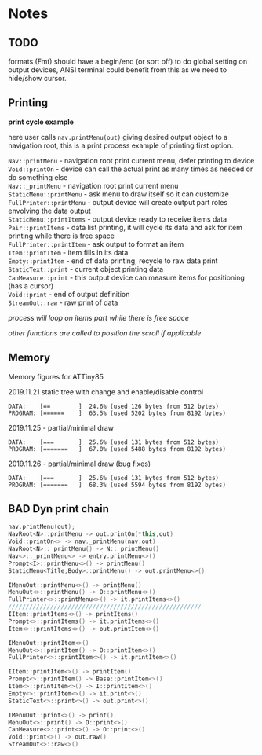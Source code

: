 # Notes

## TODO

formats (Fmt) should have a begin/end (or sort off) to do global setting on output devices, ANSI terminal could benefit from this as we need to hide/show cursor.

## Printing

**print cycle example**

here user calls `nav.printMenu(out)` giving desired output object to a navigation root, this is a print process example of printing first option.  

`Nav::printMenu` - navigation root print current menu, defer printing to device  
`Void::printOn` - device can call the actual print as many times as needed or do something else  
`Nav::_printMenu` - navigation root print current menu  
`StaticMenu::printMenu` - ask menu to draw itself so it can customize  
`FullPrinter::printMenu` - output device will create output part roles envolving the data output  
`StaticMenu::printItems` - output device ready to receive items data  
`Pair::printItems` - data list printing, it will cycle its data and ask for item printing while there is free space  
`FullPrinter::printItem` - ask output to format an item  
`Item::printItem` - item fills in its data  
`Empty::printItem` - end of data printing, recycle to raw data print  
`StaticText::print` - current object printing data  
`CanMeasure::print` - this output device can measure items for positioning (has a cursor)  
`Void::print` - end of output definition  
`StreamOut::raw` - raw print of data

_process will loop on items part while there is free space_

_other functions are called to position the scroll if applicable_

## Memory

Memory figures for ATTiny85

2019.11.21 static tree with change and enable/disable control
```text
DATA:    [==        ]  24.6% (used 126 bytes from 512 bytes)
PROGRAM: [======    ]  63.5% (used 5202 bytes from 8192 bytes)
```

2019.11.25 - partial/minimal draw
```text
DATA:    [===       ]  25.6% (used 131 bytes from 512 bytes)
PROGRAM: [=======   ]  67.0% (used 5488 bytes from 8192 bytes)
```

2019.11.26 - partial/minimal draw (bug fixes)
```text
DATA:    [===       ]  25.6% (used 131 bytes from 512 bytes)
PROGRAM: [=======   ]  68.3% (used 5594 bytes from 8192 bytes)
```

## BAD Dyn print chain

```c++
nav.printMenu(out);
NavRoot<N>::printMenu -> out.printOn(*this,out)
Void::printOn<> -> nav._printMenu(nav,out)
NavRoot<N>::_printMenu() -> N::_printMenu()
Nav<>::_printMenu<> -> entry.printMenu<>()
Prompt<I>::printMenu<>() -> printMenu()
StaticMenu<Title,Body>::printMenu() -> out.printMenu<>()

IMenuOut::printMenu<>() -> printMenu()
MenuOut<>::printMenu() -> O::printMenu<>()
FullPrinter<>::printMenu<>() -> it.printItems<>()
///////////////////////////////////////////////////////
IItem::printItems<>() -> printItems()
Prompt<>::printItems() -> it.printItems<>()
Item<>::printItems<>() -> out.printItem<>()

IMenuOut::printItem<>()
MenuOut<>::printItem() -> O::printItem<>()
FullPrinter<>::printItem<>() -> it.printItem<>()

IItem::printItem<>() -> printItem()
Prompt<>::printItem() -> Base::printItem<>()
Item<>::printItem<>() -> I::printItem<>()
Empty<>::printItem<>() -> it.print<>()
StaticText<>::print<>() -> out.print<>()

IMenuOut::print<>() -> print()
MenuOut<>::print() -> O::print<>()
CanMeasure<>::print<>() -> O::print<>()
Void::print<>() -> out.raw()
StreamOut<>::raw<>()
```
